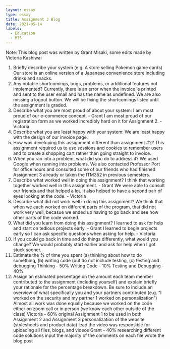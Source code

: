 ```yaml
---
layout: essay
type: essay
title: Assignment 3 Blog
date: 2021-05-14
labels:
  - Education
  - MIS
---
```


Note: This blog post was written by Grant Misaki, some edits made by Victoria Kashiwai 
1.  Briefly describe your system (e.g. A store selling Pokemon game cards)
  Our store is an online version of a Japanese convenience store including drinks and snacks. 
2. Any notable shortcomings, bugs, problems, or additional features not implemented?
	Currently, there is an error when the invoice is printed and sent to the user email and has the name as undefined.  We are also missing a logout button. We will be fixing the shortcomings listed until the assignment is graded. 
3. Describe what you are most proud of about your system:
  I am most proud of our e-commerce concept. - Grant
  I am most proud of our registration form as we worked incredibly hard on it for Assignment 2. - Victoria 
4. Describe what you are least happy with your system:
	We are least happy with the design of our invoice page.
5. How was developing this assignment different than assignment #2?
	This assignment required us to use sessions and cookies to remember users and to create  a shopping cart rather than going straight to invoice.
6. When you ran into a problem, what did you do to address it?
	We used Google when running into problems. We also contacted Professor Port for office hours and consulted some of our friends who had finished Assignment 3 already or taken the ITM352 in previous semesters. 
7. Describe what worked well in doing this assignment?
	I think that working together worked well in this assignment. - Grant
  We were able to consult our friends and that helped a lot. It also helped to have a second pair of eyes looking at the code. - Victoria 
8. Describe what did not work well in doing this assignment?
	We think that when we each worked on different parts of the program, that did not work very well, becasue we ended up having to go back and see how other parts of the code worked. 
9. What did you learn from doing this assignment?
	I learned to ask for help and start on tedious projects early. - Grant 
  I learned to begin projects early so I can ask specific questions when asking for help. - Victoria 
10. If you could go back in time and do things differently, what would you change?
	We would probably start earlier and ask for help when I got stuck sooner.
11. Estimate the % of time you spent (a) thinking about how to do something, (b) writing code (but do not include testing, (c) testing and debugging
  Thinking - 50% 
  Writing Code - 10%
  Testing and Debugging - 40%
12. Assign an estimated percentage on the amount each team member contributed to the assignment (including yourself) and explain briefly your rationale for the percentage breakdown. Be sure to include an overview of what specifically you and your partners contributed (e.g. “I worked on the security and my partner 1 worked on personalization”)
  Almost all work was done equally because we worked on the code either on zoom call or in person (we know each other outside of the class)
  Victoria - 60%
    original Assignment 1 to be used in both Assignment 2 and Assignment 3 
    personalization of the website (stylesheets and product data) 
    lead the video 
    was responsible for uploading all files, blogs, and videos
  Grant - 40% 
    researching different code solutions 
    input the majority of the comments on each file 
    wrote the blog post

